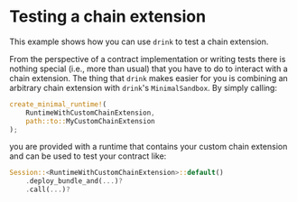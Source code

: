 # Testing a chain extension

This example shows how you can use `drink` to test a chain extension.

From the perspective of a contract implementation or writing tests there is nothing special (i.e., more than usual) that you have to do to interact with a chain extension.
The thing that `drink` makes easier for you is combining an arbitrary chain extension with `drink`'s `MinimalSandbox`.
By simply calling:

```rust
create_minimal_runtime!(
    RuntimeWithCustomChainExtension,
    path::to::MyCustomChainExtension
);
```

you are provided with a runtime that contains your custom chain extension and can be used to test your contract like:

```rust
Session::<RuntimeWithCustomChainExtension>::default()
    .deploy_bundle_and(...)?
    .call(...)?
```
